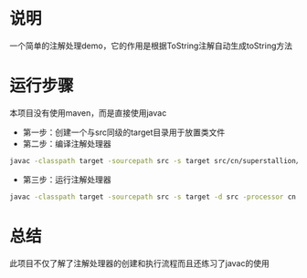 # 说明
一个简单的注解处理demo，它的作用是根据ToString注解自动生成toString方法
# 运行步骤
本项目没有使用maven，而是直接使用javac
- 第一步：创建一个与src同级的target目录用于放置类文件
- 第二步：编译注解处理器

```bash
javac -classpath target -sourcepath src -s target src/cn/superstallion/AnnotationProcessor.java
```
- 第三步：运行注解处理器
```bash
javac -classpath target -sourcepath src -s target -d src -processor cn.superstallion.AnnotationProcessor src/cn/superstallion/Student.java src/cn/superstallion/Teacher.java
```
# 总结
此项目不仅了解了注解处理器的创建和执行流程而且还练习了javac的使用